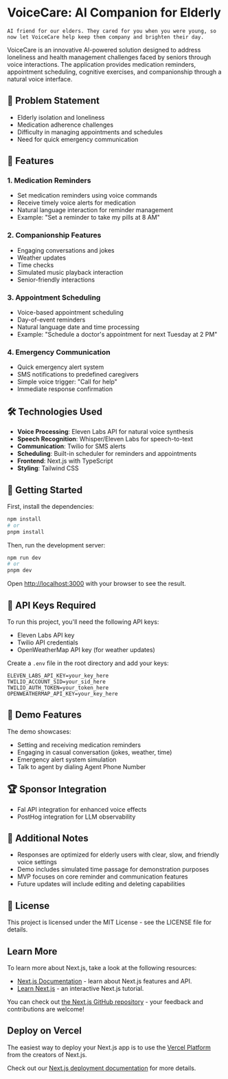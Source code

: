 # VoiceCare: AI Companion for Elderly

```
AI friend for our elders. They cared for you when you were young, so now let VoiceCare help keep them company and brighten their day.
```

VoiceCare is an innovative AI-powered solution designed to address loneliness and health management challenges faced by seniors through voice interactions. The application provides medication reminders, appointment scheduling, cognitive exercises, and companionship through a natural voice interface.

## 🎯 Problem Statement

- Elderly isolation and loneliness
- Medication adherence challenges
- Difficulty in managing appointments and schedules
- Need for quick emergency communication

## 🌟 Features

### 1. Medication Reminders

- Set medication reminders using voice commands
- Receive timely voice alerts for medication
- Natural language interaction for reminder management
- Example: "Set a reminder to take my pills at 8 AM"

### 2. Companionship Features

- Engaging conversations and jokes
- Weather updates
- Time checks
- Simulated music playback interaction
- Senior-friendly interactions

### 3. Appointment Scheduling

- Voice-based appointment scheduling
- Day-of-event reminders
- Natural language date and time processing
- Example: "Schedule a doctor's appointment for next Tuesday at 2 PM"

### 4. Emergency Communication

- Quick emergency alert system
- SMS notifications to predefined caregivers
- Simple voice trigger: "Call for help"
- Immediate response confirmation

## 🛠 Technologies Used

- **Voice Processing**: Eleven Labs API for natural voice synthesis
- **Speech Recognition**: Whisper/Eleven Labs for speech-to-text
- **Communication**: Twilio for SMS alerts
- **Scheduling**: Built-in scheduler for reminders and appointments
- **Frontend**: Next.js with TypeScript
- **Styling**: Tailwind CSS

## 🚀 Getting Started

First, install the dependencies:

```bash
npm install
# or
pnpm install
```

Then, run the development server:

```bash
npm run dev
# or
pnpm dev
```

Open [http://localhost:3000](http://localhost:3000) with your browser to see the result.

## 🔑 API Keys Required

To run this project, you'll need the following API keys:

- Eleven Labs API key
- Twilio API credentials
- OpenWeatherMap API key (for weather updates)

Create a `.env` file in the root directory and add your keys:

```env
ELEVEN_LABS_API_KEY=your_key_here
TWILIO_ACCOUNT_SID=your_sid_here
TWILIO_AUTH_TOKEN=your_token_here
OPENWEATHERMAP_API_KEY=your_key_here
```

## 🎥 Demo Features

The demo showcases:

- Setting and receiving medication reminders
- Engaging in casual conversation (jokes, weather, time)
- Emergency alert system simulation
- Talk to agent by dialing Agent Phone Number
   
## 🏆 Sponsor Integration

- Fal API integration for enhanced voice effects
- PostHog integration for LLM observability

## 📝 Additional Notes

- Responses are optimized for elderly users with clear, slow, and friendly voice settings
- Demo includes simulated time passage for demonstration purposes
- MVP focuses on core reminder and communication features
- Future updates will include editing and deleting capabilities

## 📄 License

This project is licensed under the MIT License - see the LICENSE file for details.

## Learn More

To learn more about Next.js, take a look at the following resources:

- [Next.js Documentation](https://nextjs.org/docs) - learn about Next.js features and API.
- [Learn Next.js](https://nextjs.org/learn) - an interactive Next.js tutorial.

You can check out [the Next.js GitHub repository](https://github.com/vercel/next.js) - your feedback and contributions are welcome!

## Deploy on Vercel

The easiest way to deploy your Next.js app is to use the [Vercel Platform](https://vercel.com/new?utm_medium=default-template&filter=next.js&utm_source=create-next-app&utm_campaign=create-next-app-readme) from the creators of Next.js.

Check out our [Next.js deployment documentation](https://nextjs.org/docs/app/building-your-application/deploying) for more details.
